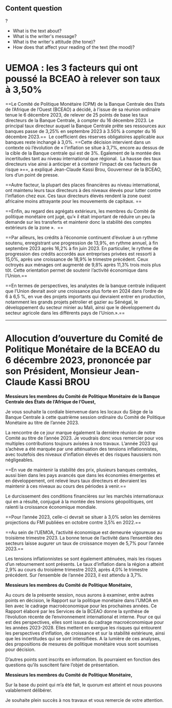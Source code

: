 ## Content question
?
- What is the text about?
- What is the writer's message?
- What is the writer's attitude (the tone)?
- How does that affect your reading of the text (the mood)?


# UEMOA : les 3 facteurs qui ont poussé la BCEAO à relever son taux à 3,50%
==Le Comité de Politique Monétaire (CPM) de la Banque Centrale des Etats de l’Afrique de l’Ouest (BCEAO) a décidé, à l’issue de sa réunion ordinaire tenue le 6 décembre 2023, de relever de 25 points de base les taux directeurs de la Banque Centrale, à compter du 16 décembre 2023. Le principal taux directeur auquel la Banque Centrale prête ses ressources aux banques passe de 3,25% en septembre 2023 à 3.50% à compter du 16 décembre 2023.==  Le coefficient des réserves obligatoires applicable aux banques reste inchangé à 3,0%. ==Cette décision intervient dans un contexte où l’évolution de « l’inflation se situe à 3,7%, encore au dessus de la cible de la Banque centrale qui est de 3%. Egalement de la montée des incertitudes tant au niveau international que régional.  La hausse des taux directeurs vise ainsi à anticiper et à contenir l’impact de ces facteurs de risque »==, a expliqué Jean-Claude Kassi Brou, Gouverneur de la BCEAO, lors d’un point de presse.

==Autre facteur, la plupart des places financières au niveau international, ont maintenu leurs taux directeurs à des niveaux élevés pour lutter contre l’inflation chez eux. Ces taux directeurs élevés rendent la zone ouest africaine moins attrayante pour les mouvements de capitaux. ==

==Enfin, au regard des agrégats extérieurs, les membres du Comité de politique monétaire ont jugé, qu’« il était important de réduire un peu la demande sur les transferts et maintenir donc la stabilité des comptes extérieurs de la zone ».   ==

==Par ailleurs, les crédits à l’économie continuent d’évoluer à un rythme soutenu, enregistrant une progression de 13,9%, en rythme annuel, à fin septembre 2023 après 16,2% à fin juin 2023. En particulier, le rythme de progression des crédits accordés aux entreprises privées est ressorti à 15,0%, après une croissance de 18,9% le trimestre précédent. Ceux octroyés aux ménages ont augmenté de 9,8% après 11,3% trois mois plus tôt. Cette orientation permet de soutenir l’activité économique dans l’Union.==

==En termes de perspectives, les analystes de la banque centrale indiquent que l’Union devrait avoir une croissance plus forte en 2024 dans l’ordre de 6 à 6,5 %, en vue des projets importants qui devraient entrer en production, notamment les grands projets pétrolier et gazier au Sénégal, le développement du secteur minier au Mali, ainsi que le développement du secteur agricole dans les différents pays de l’Union.».==

---

# Allocution d’ouverture du Comité de Politique Monétaire de la BCEAO du 6 décembre 2023, prononcée par son Président, Monsieur Jean-Claude Kassi BROU

**Messieurs les membres du Comité de Politique Monétaire de la Banque Centrale des États de l’Afrique de l’Ouest,**

Je vous souhaite la cordiale bienvenue dans les locaux du Siège de la Banque Centrale à cette quatrième session ordinaire du Comité de Politique Monétaire au titre de l’année 2023.

La rencontre de ce jour marque également la dernière réunion de notre Comité au titre de l’année 2023. Je voudrais donc vous remercier pour vos multiples contributions toujours avisées à nos travaux. L’année 2023 qui s’achève a été marquée par une atténuation des tensions inflationnistes, avec toutefois des niveaux d’inflation élevés et des risques haussiers non négligeables.

==En vue de maintenir la stabilité des prix, plusieurs banques centrales, aussi bien dans les pays avancés que dans les économies émergentes et en développement, ont relevé leurs taux directeurs et devraient les maintenir à ces niveaux au cours des périodes à venir.==

Le durcissement des conditions financières sur les marchés internationaux qui en a résulté, conjugué à la montée des tensions géopolitiques, ont ralenti la croissance économique mondiale.

==Pour l’année 2023, celle-ci devrait se situer à 3,0% selon les dernières projections du FMI publiées en octobre contre 3,5% en 2022.==

==Au sein de l’UEMOA, l’activité économique est demeurée vigoureuse au troisième trimestre 2023. La bonne tenue de l’activité dans l’ensemble des secteurs laisse augurer un taux de croissance moyen de 5,7% pour l’année 2023.==

Les tensions inflationnistes se sont également atténuées, mais les risques d’un retournement sont présents. Le taux d’inflation dans la région a atteint 2,9% au cours du troisième trimestre 2023, après 4,0% le trimestre précédent. Sur l’ensemble de l’année 2023, il est attendu à 3,7%.

**Messieurs les membres du Comité de Politique Monétaire,**

Au cours de la présente session, nous aurons à examiner, entre autres points en décision, le Rapport sur la politique monétaire dans l’UMOA en lien avec le cadrage macroéconomique pour les prochaines années. Ce Rapport élaboré par les Services de la BCEAO donne la synthèse de l’évolution récente de l’environnement international et interne. Pour ce qui est des perspectives, elles sont issues du cadrage macroéconomique pour les années 2023-2028. Elles mettent en exergue les risques qui entourent les perspectives d’inflation, de croissance et sur la stabilité extérieure, ainsi que les incertitudes qui se sont intensifiées. A la lumière de ces analyses, des propositions de mesures de politique monétaire vous sont soumises pour décision.

D’autres points sont inscrits en information. Ils pourraient en fonction des questions qu’ils suscitent faire l’objet de présentation.

**Messieurs les membres du Comité de Politique Monétaire,**

Sur la base du point qui m’a été fait, le quorum est atteint et nous pouvons valablement délibérer.

Je souhaite plein succès à nos travaux et vous remercie de votre attention.